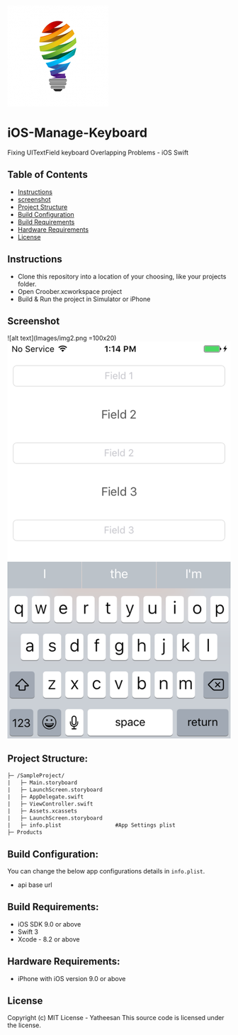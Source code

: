 ![alt text](Images/img1.png)
# iOS-Manage-Keyboard
Fixing UITextField keyboard Overlapping Problems - iOS Swift 
## Table of Contents

<!-- START doctoc generated TOC please keep comment here to allow auto update -->
<!-- DON'T EDIT THIS SECTION, INSTEAD RE-RUN doctoc TO UPDATE -->

- [Instructions](#instructions)
- [screenshot](#screenshot)
- [Project Structure](#project-structure)
- [Build Configuration](#build-configuration)
- [Build Requirements](#build-requirements)
- [Hardware Requirements](#hardware-requirements)
- [License](#license)

<!-- END doctoc generated TOC please keep comment here to allow auto update -->

## Instructions
- Clone this repository into a location of your choosing, like your projects folder.
- Open Croober.xcworkspace project
- Build & Run the project in Simulator or iPhone

## Screenshot
![alt text](Images/img2.png =100x20) ![alt text](Images/img3.png)
## Project Structure:
    ├─ /SampleProject/
    |   ├─ Main.storyboard
    |   ├─ LaunchScreen.storyboard
    |   ├─ AppDelegate.swift 
    |   ├─ ViewController.swift
    |   ├─ Assets.xcassets
    |   ├─ LaunchScreen.storyboard
    |   ├─ info.plist                 #App Settings plist
    ├─ Products      
        
## Build Configuration:
You can change the below app configurations details in `info.plist`.
- api base url

## Build Requirements:
- iOS SDK 9.0 or above
- Swift 3 
- Xcode - 8.2 or above

## Hardware Requirements:
- iPhone with iOS version 9.0 or above 
 
## License

Copyright (c) MIT License - Yatheesan 
This source code is licensed under the  license.
